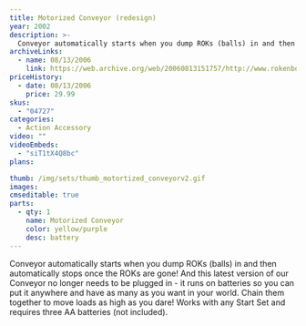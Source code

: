 ```yaml
---
title: Motorized Conveyor (redesign)
year: 2002
description: >-
  Conveyor automatically starts when you dump ROKs (balls) in and then automatically stops once the ROKs are gone! Conveyor no longer needs to be plugged in, it runs on batteries so you can put it anywhere and have as many as you want in your world.
archiveLinks:
  - name: 08/13/2006
    link: https://web.archive.org/web/20060813151757/http://www.rokenbok.com/catalog/pd_aa_04727.html
priceHistory:
  - date: 08/13/2006
    price: 29.99
skus:
  - "04727"
categories:
  - Action Accessory
video: ""
videoEmbeds:
  - "siT1tX4Q8bc"
plans:

thumb: /img/sets/thumb_motortized_conveyorv2.gif
images:
cmseditable: true
parts:
  - qty: 1
    name: Motorized Conveyor
    color: yellow/purple
    desc: battery
---
```

Conveyor automatically starts when you dump ROKs (balls) in and then automatically stops once the ROKs are gone! And this latest version of our Conveyor no longer needs to be plugged in - it runs on batteries so you can put it anywhere and have as many as you want in your world. Chain them together to move loads as high as you dare! Works with any Start Set and requires three AA batteries (not included).
